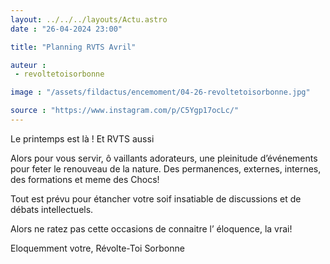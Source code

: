 ```yaml
---
layout: ../../../layouts/Actu.astro
date : "26-04-2024 23:00"

title: "Planning RVTS Avril"

auteur :
 - revoltetoisorbonne

image : "/assets/fildactus/encemoment/04-26-revoltetoisorbonne.jpg"

source : "https://www.instagram.com/p/C5Ygp17ocLc/"
---
```


Le printemps est là !
Et RVTS aussi

Alors pour vous servir, ô vaillants adorateurs, une pleinitude d’événements pour feter le renouveau de la nature.
Des permanences, externes, internes, des formations et meme des Chocs!

Tout est prévu pour étancher votre soif insatiable de discussions et de débats intellectuels.

Alors ne ratez pas cette occasions de connaitre l’ éloquence, la vrai!

Eloquemment votre,
Révolte-Toi Sorbonne